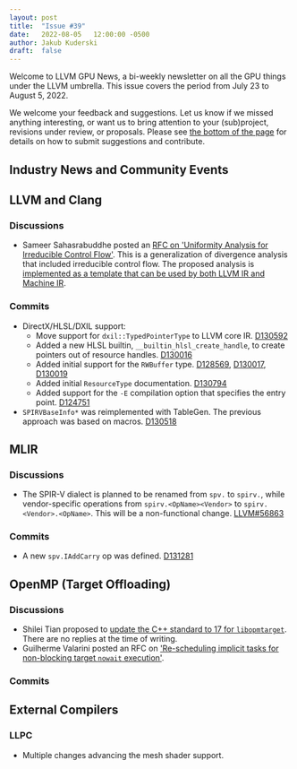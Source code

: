 ```yaml
---
layout: post
title:  "Issue #39"
date:   2022-08-05   12:00:00 -0500
author: Jakub Kuderski
draft:  false
---
```


Welcome to LLVM GPU News, a bi-weekly newsletter on all the GPU things under the LLVM umbrella.
This issue covers the period from July 23 to August 5, 2022.

We welcome your feedback and suggestions. Let us know if we missed anything interesting, or want us to bring attention to your (sub)project, revisions under review, or proposals. Please see [the bottom of the page](https://llvm-gpu-news.github.io/about/) for details on how to submit suggestions and contribute.


## Industry News and Community Events


##  LLVM and Clang

### Discussions

* Sameer Sahasrabuddhe posted an [RFC on 'Uniformity Analysis for Irreducible Control Flow'](https://discourse.llvm.org/t/rfc-uniformity-analysis-for-irreducible-control-flow/64139). This is a generalization of divergence analysis that included irreducible control flow. The proposed analysis is [implemented as a template that can be used by both LLVM IR and Machine IR](https://reviews.llvm.org/D130746).

### Commits

* DirectX/HLSL/DXIL support:
  * Move support for `dxil::TypedPointerType` to LLVM core IR. [D130592](https://reviews.llvm.org/D130592)
  * Added a new HLSL builtin, `__builtin_hlsl_create_handle`, to create pointers out of resource handles. [D130016](https://reviews.llvm.org/D130016)
  * Added initial support for the `RWBuffer` type. [D128569](https://reviews.llvm.org/D128569), [D130017](https://reviews.llvm.org/D130017), [D130019](https://reviews.llvm.org/D130019)
  * Added initial `ResourceType` documentation. [D130794](https://reviews.llvm.org/D130794)
  * Added support for the `-E` compilation option that specifies the entry point. [D124751](https://reviews.llvm.org/D124751)
* `SPIRVBaseInfo*` was reimplemented with TableGen. The previous approach was based on macros. [D130518](https://reviews.llvm.org/D130518)


## MLIR

### Discussions

* The SPIR-V dialect is planned to be renamed from `spv.` to `spirv.`, while vendor-specific operations from `spirv.<OpName><Vendor>` to `spirv.<Vendor>.<OpName>`. This will be a non-functional change. [LLVM#56863](https://github.com/llvm/llvm-project/issues/56863)

### Commits

*  A new `spv.IAddCarry` op was defined. [D131281](https://reviews.llvm.org/D131281)


## OpenMP (Target Offloading)

### Discussions

* Shilei Tian proposed to [update the C++ standard to 17 for `libopmtarget`](https://discourse.llvm.org/t/rfc-update-c-standard-to-17-for-libomptarget/64310). There are no replies at the time of writing.
* Guilherme Valarini posted an RFC on ['Re-scheduling implicit tasks for non-blocking target `nowait` execution'](https://discourse.llvm.org/t/rfc-re-scheduling-implicit-tasks-for-non-blocking-target-nowait-execution/64239).

### Commits


## External Compilers

### LLPC

* Multiple changes advancing the mesh shader support.
